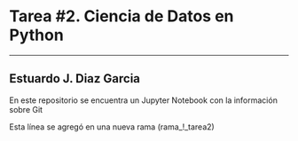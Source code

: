 # Tarea #2. Ciencia de Datos en Python
---
## Estuardo J. Diaz Garcia
En este repositorio se encuentra un Jupyter Notebook con la información sobre Git

Esta línea se agregó en una nueva rama (rama_!_tarea2)
